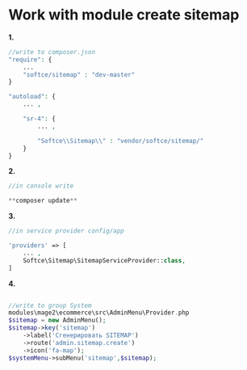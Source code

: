 # Work with module create sitemap

**1.**
```php
//write to composer.json
"require": {
    ...
    "softce/sitemap" : "dev-master"
}

"autoload": {
    ... ,

    "sr-4": {
        ... ,

        "Softce\\Sitemap\\" : "vendor/softce/sitemap/"
    }
}
```


**2.**
```php
//in console write

**composer update**
```


**3.**
```php
//in service provider config/app

'providers' => [
    ... ,
    Softce\Sitemap\SitemapServiceProvider::class,
]
```


**4.**
```php

//write to group System
modules\mage2\ecommerce\src\AdminMenu\Provider.php
$sitemap = new AdminMenu();
$sitemap->key('sitemap')
    ->label('Сгенерировать SITEMAP')
    ->route('admin.sitemap.create')
    ->icon('fa-map');
$systemMenu->subMenu('sitemap',$sitemap);
```

